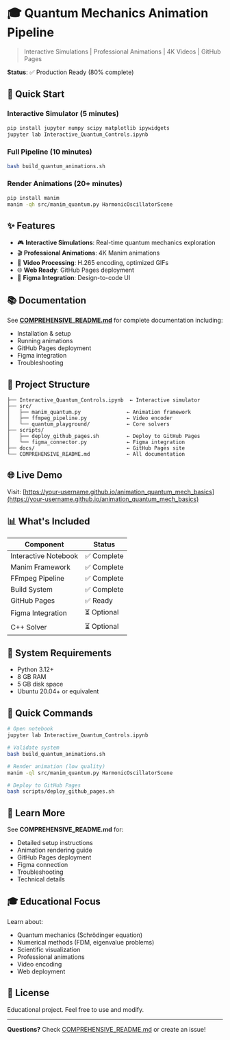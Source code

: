# 🎓 Quantum Mechanics Animation Pipeline

> Interactive Simulations | Professional Animations | 4K Videos | GitHub Pages

**Status**: ✅ Production Ready (80% complete)

## 🚀 Quick Start

### Interactive Simulator (5 minutes)
```bash
pip install jupyter numpy scipy matplotlib ipywidgets
jupyter lab Interactive_Quantum_Controls.ipynb
```

### Full Pipeline (10 minutes)
```bash
bash build_quantum_animations.sh
```

### Render Animations (20+ minutes)
```bash
pip install manim
manim -qh src/manim_quantum.py HarmonicOscillatorScene
```

## ✨ Features
- 🎮 **Interactive Simulations**: Real-time quantum mechanics exploration
- 🎬 **Professional Animations**: 4K Manim animations
- 🎥 **Video Processing**: H.265 encoding, optimized GIFs
- 🌐 **Web Ready**: GitHub Pages deployment
- 🎨 **Figma Integration**: Design-to-code UI

## 📚 Documentation

See **[COMPREHENSIVE_README.md](COMPREHENSIVE_README.md)** for complete documentation including:
- Installation & setup
- Running animations
- GitHub Pages deployment
- Figma integration
- Troubleshooting

## 🎯 Project Structure

```
├── Interactive_Quantum_Controls.ipynb  ← Interactive simulator
├── src/
│   ├── manim_quantum.py               ← Animation framework
│   ├── ffmpeg_pipeline.py             ← Video encoder
│   └── quantum_playground/            ← Core solvers
├── scripts/
│   ├── deploy_github_pages.sh         ← Deploy to GitHub Pages
│   └── figma_connector.py             ← Figma integration
├── docs/                              ← GitHub Pages site
└── COMPREHENSIVE_README.md            ← All documentation
```

## 🌐 Live Demo
Visit: [https://your-username.github.io/animation_quantum_mech_basics](https://your-username.github.io/animation_quantum_mech_basics)

## 📊 What's Included

| Component | Status |
|-----------|--------|
| Interactive Notebook | ✅ Complete |
| Manim Framework | ✅ Complete |
| FFmpeg Pipeline | ✅ Complete |
| Build System | ✅ Complete |
| GitHub Pages | ✅ Ready |
| Figma Integration | ⏳ Optional |
| C++ Solver | ⏳ Optional |

## 🔧 System Requirements
- Python 3.12+
- 8 GB RAM
- 5 GB disk space
- Ubuntu 20.04+ or equivalent

## 📝 Quick Commands

```bash
# Open notebook
jupyter lab Interactive_Quantum_Controls.ipynb

# Validate system
bash build_quantum_animations.sh

# Render animation (low quality)
manim -ql src/manim_quantum.py HarmonicOscillatorScene

# Deploy to GitHub Pages
bash scripts/deploy_github_pages.sh
```

## 📖 Learn More

See **COMPREHENSIVE_README.md** for:
- Detailed setup instructions
- Animation rendering guide
- GitHub Pages deployment
- Figma connection
- Troubleshooting
- Technical details

## 🎓 Educational Focus

Learn about:
- Quantum mechanics (Schrödinger equation)
- Numerical methods (FDM, eigenvalue problems)
- Scientific visualization
- Professional animations
- Video encoding
- Web deployment

## 📄 License

Educational project. Feel free to use and modify.

---

**Questions?** Check [COMPREHENSIVE_README.md](COMPREHENSIVE_README.md) or create an issue!
